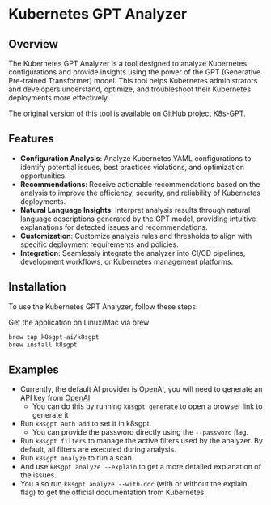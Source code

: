 # Kubernetes GPT Analyzer

## Overview

The Kubernetes GPT Analyzer is a tool designed to analyze Kubernetes configurations and provide insights using the power of the GPT (Generative Pre-trained Transformer) model. This tool helps Kubernetes administrators and developers understand, optimize, and troubleshoot their Kubernetes deployments more effectively.

The original version of this tool is available on GitHub project [K8s-GPT](https://github.com/k8sgpt-ai/k8sgpt).

## Features

- **Configuration Analysis**: Analyze Kubernetes YAML configurations to identify potential issues, best practices violations, and optimization opportunities.
- **Recommendations**: Receive actionable recommendations based on the analysis to improve the efficiency, security, and reliability of Kubernetes deployments.
- **Natural Language Insights**: Interpret analysis results through natural language descriptions generated by the GPT model, providing intuitive explanations for detected issues and recommendations.
- **Customization**: Customize analysis rules and thresholds to align with specific deployment requirements and policies.
- **Integration**: Seamlessly integrate the analyzer into CI/CD pipelines, development workflows, or Kubernetes management platforms.

## Installation

To use the Kubernetes GPT Analyzer, follow these steps:

Get the application on Linux/Mac via brew

```bash
brew tap k8sgpt-ai/k8sgpt
brew install k8sgpt
```

## Examples

* Currently, the default AI provider is OpenAI, you will need to generate an API key from [OpenAI](https://openai.com)
  * You can do this by running `k8sgpt generate` to open a browser link to generate it
* Run `k8sgpt auth add` to set it in k8sgpt.
  * You can provide the password directly using the `--password` flag.
* Run `k8sgpt filters` to manage the active filters used by the analyzer. By default, all filters are executed during analysis.
* Run `k8sgpt analyze` to run a scan.
* And use `k8sgpt analyze --explain` to get a more detailed explanation of the issues.
* You also run `k8sgpt analyze --with-doc` (with or without the explain flag) to get the official documentation from Kubernetes.
